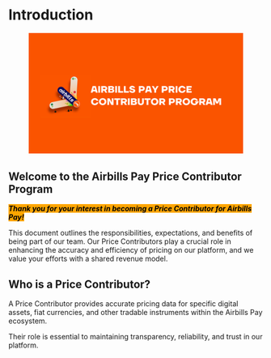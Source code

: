 # Introduction

<figure><img src="../.gitbook/assets/airbills.png" alt=""><figcaption></figcaption></figure>

## **Welcome to the Airbills Pay Price Contributor Program**

_<mark style="background-color:orange;">**Thank you for your interest in becoming a Price Contributor for Airbills Pay!**</mark>_&#x20;

This document outlines the responsibilities, expectations, and benefits of being part of our team. Our Price Contributors play a crucial role in enhancing the accuracy and efficiency of pricing on our platform, and we value your efforts with a shared revenue model.

## **Who is a Price Contributor?**

A Price Contributor provides accurate pricing data for specific digital assets, fiat currencies, and other tradable instruments within the Airbills Pay ecosystem.

Their role is essential to maintaining transparency, reliability, and trust in our platform.

